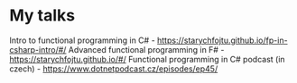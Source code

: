 # My talks

Intro to functional programming in C# - https://starychfojtu.github.io/fp-in-csharp-intro/#/
Advanced functional programming in F# - https://starychfojtu.github.io/#/
Functional programming in C# podcast (in czech) - https://www.dotnetpodcast.cz/episodes/ep45/
